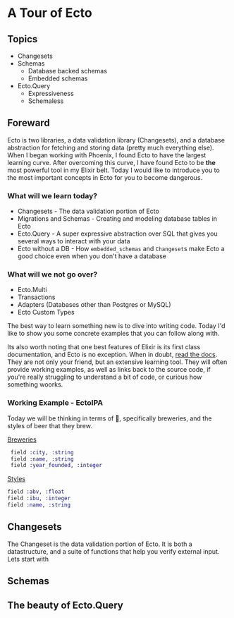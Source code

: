 # A Tour of Ecto

## Topics

* Changesets
* Schemas
    * Database backed schemas
    * Embedded schemas
* Ecto.Query
    * Expressiveness
    * Schemaless

## Foreward

Ecto is two libraries, a data validation library (Changesets), and a database abstraction for fetching and storing data (pretty much everything else). When I began working with Phoenix, I found Ecto to have the largest learning curve. After overcoming this curve, I have found Ecto to be **the** most powerful tool in my Elixir belt. Today I would like to introduce you to the most important concepts in Ecto for you to become dangerous.

### What will we learn today?
* Changesets - The data validation portion of Ecto
* Migrations and Schemas - Creating and modeling database tables in Ecto
* Ecto.Query - A super expressive abstraction over SQL that gives you several ways to interact with your data
* Ecto without a DB - How `embedded_schemas` and `Changeset`s make Ecto a good choice even when you don't have a database

### What will we not go over?
* Ecto.Multi
* Transactions
* Adapters (Databases other than Postgres or MySQL)
* Ecto Custom Types

The best way to learn something new is to dive into writing code. Today I'd like to show you some concrete examples that you can follow along with. 

Its also worth noting that one best features of Elixir is its first class documentation, and Ecto is no exception. When in doubt, [read the docs](https://hexdocs.pm/ecto/Ecto.html). They are not only your friend, but an extensive learning tool. They will often provide working examples, as well as links back to the source code, if you're really struggling to understand a bit of code, or curious how something woorks.

### Working Example - EctoIPA 
Today we will be thinking in terms of :beer:, specifically breweries, and the styles of beer that they brew.

[Breweries](https://github.com/davydog187/ecto_ipa/blob/master/lib/ecto_ipa/bar/brewery.ex)
```elixir
 field :city, :string
 field :name, :string
 field :year_founded, :integer
```

[Styles](https://github.com/davydog187/ecto_ipa/blob/master/lib/ecto_ipa/bar/beer_style.ex)
```elixir
field :abv, :float
field :ibu, :integer
field :name, :string
```


## Changesets

The Changeset is the data validation portion of Ecto. It is both a datastructure, and a suite of functions that help you verify external input. Lets start with 


## Schemas

## The beauty of Ecto.Query
